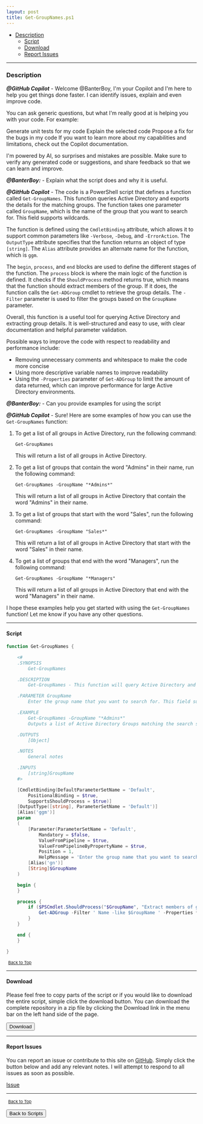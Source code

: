 ```yaml
---
layout: post
title: Get-GroupNames.ps1
---
```


- [Description](#description)
  - [Script](#script)
  - [Download](#download)
  - [Report Issues](#report-issues)

---

### Description

**_@GitHub Copilot_** - Welcome @BanterBoy, I'm your Copilot and I'm here to help you get things done faster. I can identify issues, explain and even improve code.

You can ask generic questions, but what I'm really good at is helping you with your code. For example:

Generate unit tests for my code
Explain the selected code
Propose a fix for the bugs in my code
If you want to learn more about my capabilities and limitations, check out the Copilot documentation.

I'm powered by AI, so surprises and mistakes are possible. Make sure to verify any generated code or suggestions, and share feedback so that we can learn and improve.

**_@BanterBoy:_** - Explain what the script does and why it is useful.

**_@GitHub Copilot_** - The code is a PowerShell script that defines a function called `Get-GroupNames`. This function queries Active Directory and exports the details for the matching groups. The function takes one parameter called `GroupName`, which is the name of the group that you want to search for. This field supports wildcards.

The function is defined using the `CmdletBinding` attribute, which allows it to support common parameters like `-Verbose`, `-Debug`, and `-ErrorAction`. The `OutputType` attribute specifies that the function returns an object of type `[string]`. The `Alias` attribute provides an alternate name for the function, which is `ggm`.

The `begin`, `process`, and `end` blocks are used to define the different stages of the function. The `process` block is where the main logic of the function is defined. It checks if the `ShouldProcess` method returns true, which means that the function should extract members of the group. If it does, the function calls the `Get-ADGroup` cmdlet to retrieve the group details. The `-Filter` parameter is used to filter the groups based on the `GroupName` parameter.

Overall, this function is a useful tool for querying Active Directory and extracting group details. It is well-structured and easy to use, with clear documentation and helpful parameter validation.

Possible ways to improve the code with respect to readability and performance include:

- Removing unnecessary comments and whitespace to make the code more concise
- Using more descriptive variable names to improve readability
- Using the `-Properties` parameter of `Get-ADGroup` to limit the amount of data returned, which can improve performance for large Active Directory environments.

**_@BanterBoy:_** - Can you provide examples for using the script

**_@GitHub Copilot_** - Sure! Here are some examples of how you can use the `Get-GroupNames` function:

1. To get a list of all groups in Active Directory, run the following command:

   ```
   Get-GroupNames
   ```

   This will return a list of all groups in Active Directory.

2. To get a list of groups that contain the word "Admins" in their name, run the following command:

   ```
   Get-GroupNames -GroupName "*Admins*"
   ```

   This will return a list of all groups in Active Directory that contain the word "Admins" in their name.

3. To get a list of groups that start with the word "Sales", run the following command:

   ```
   Get-GroupNames -GroupName "Sales*"
   ```

   This will return a list of all groups in Active Directory that start with the word "Sales" in their name.

4. To get a list of groups that end with the word "Managers", run the following command:

   ```
   Get-GroupNames -GroupName "*Managers"
   ```

   This will return a list of all groups in Active Directory that end with the word "Managers" in their name.

I hope these examples help you get started with using the `Get-GroupNames` function! Let me know if you have any other questions.

---

#### Script

```powershell
function Get-GroupNames {

    <#
	.SYNOPSIS
		Get-GroupNames

	.DESCRIPTION
		Get-GroupNames - This function will query Active Directory and export the details for the matching Groups.

	.PARAMETER GroupName
		Enter the group name that you want to search for. This field supports wildcards..

	.EXAMPLE
		Get-GroupNames -GroupName "*Admins*"
		Outputs a list of Active Directory Groups matching the search string.

	.OUTPUTS
		[Object]

	.NOTES
		General notes

	.INPUTS
		[string]GroupName
	#>

    [CmdletBinding(DefaultParameterSetName = 'Default',
        PositionalBinding = $true,
        SupportsShouldProcess = $true)]
    [OutputType([string], ParameterSetName = 'Default')]
    [Alias('ggm')]
    param
    (
        [Parameter(ParameterSetName = 'Default',
            Mandatory = $false,
            ValueFromPipeline = $true,
            ValueFromPipelineByPropertyName = $true,
            Position = 1,
            HelpMessage = 'Enter the group name that you want to search for. This field supports wildcards.')]
        [Alias('gn')]
        [String]$GroupName
    )

    begin {
    }

    process {
        if ($PSCmdlet.ShouldProcess("$GroupName", "Extract members of group")) {
            Get-ADGroup -Filter ' Name -like $GroupName ' -Properties *
        }
    }

    end {
    }

}

```

<span style="font-size:11px;"><a href="#"><i class="fas fa-caret-up" aria-hidden="true" style="color: white; margin-right:5px;"></i>Back to Top</a></span>

---

#### Download

Please feel free to copy parts of the script or if you would like to download the entire script, simple click the download button. You can download the complete repository in a zip file by clicking the Download link in the menu bar on the left hand side of the page.

<button class="btn" type="submit" onclick="window.open('/PowerShell/NewFunctions/Get-GroupNames.ps1')">
    <i class="fa fa-cloud-download-alt">
    </i>
        Download
</button>

---

#### Report Issues

You can report an issue or contribute to this site on <a href="https://github.com/BanterBoy/scripts-blog/issues">GitHub</a>. Simply click the button below and add any relevant notes. I will attempt to respond to all issues as soon as possible.

<!-- Place this tag where you want the button to render. -->

<a class="github-button" href="https://github.com/BanterBoy/scripts-blog/issues/new?title=Get-GroupNames.ps1&body=There is a problem with this function. Please find details below." data-show-count="true" aria-label="Issue BanterBoy/scripts-blog on GitHub">Issue</a>

---

<span style="font-size:11px;"><a href="#"><i class="fas fa-caret-up" aria-hidden="true" style="color: white; margin-right:5px;"></i>Back to Top</a></span>

<a href="/menu/_pages/scripts.html">
    <button class="btn">
        <i class='fas fa-reply'>
        </i>
            Back to Scripts
    </button>
</a>

[1]: http://ecotrust-canada.github.io/markdown-toc
[2]: https://github.com/googlearchive/code-prettify
